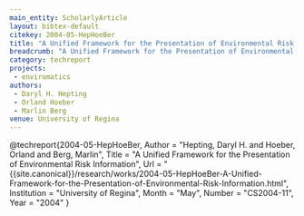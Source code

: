 ```yaml
---
main_entity: ScholarlyArticle
layout: bibtex-default
citekey: 2004-05-HepHoeBer
title: "A Unified Framework for the Presentation of Environmental Risk Information (2004)"
breadcrumb: "A Unified Framework for the Presentation of Environmental Risk Information (2004)"
category: techreport
projects:
 - enviromatics
authors:
 - Daryl H. Hepting
 - Orland Hoeber
 - Marlin Berg
venue: University of Regina
---
```

@techreport{2004-05-HepHoeBer,
	Author =  "Hepting, Daryl H. and Hoeber, Orland and Berg, Marlin",
	Title =  "A Unified Framework for the Presentation of Environmental Risk Information",
	Url = \"{{site.canonical}}/research/works/2004-05-HepHoeBer-A-Unified-Framework-for-the-Presentation-of-Environmental-Risk-Information.html\",
	Institution =  "University of Regina",
	Month =  "May",
	Number =  "CS2004-11",
	Year =  "2004"
}
